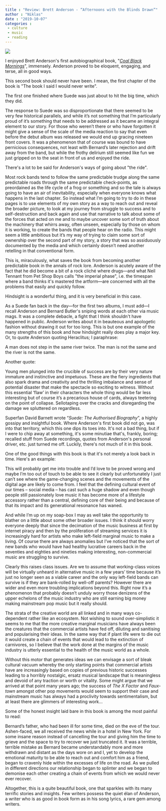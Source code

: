 ```yaml
---
title : "Review: Brett Anderson - “Afternoons with the Blinds Drawn”"
author : "Niklas"
date : "2019-10-07"
categories : 
 - culture
 - music
 - reading
---
```


![](https://niklasblog.com/wp-content/D2BQic7X0AITgYm.jpg)

I enjoyed Brett Anderson's first autobiographical book, "_[Coal Black Mornings](https://niklasblog.com/?p=21273)_", immensely. Anderson proved to be eloquent, engaging, and terse, all in good ways.

This second book should never have been. I mean, the first chapter of the book is "The book I said I would never write".

The first one finished where Suede was just about to hit the big time, which they did.

The response to Suede was so disproportionate that there seemed to be very few historical parallels, and while it’s not something that I’m particularly proud of it’s something that needs to be addressed as it became an integral element to our story. For those who weren’t there or who have forgotten it might give a sense of the scale of the media reaction to say that even before the debut album was released we would end up gracing nineteen front covers. It was a phenomenon that of course was bound to have pernicious consequences, not least with Bernard’s later rejection and drift away from the band, but while the frothy delirium still seemed like fun we just gripped on to the seat in front of us and enjoyed the ride.

There's a lot to be said for Anderson's ways of going about "the ride".

Most rock bands tend to follow the same predictable trudge along the same predictable roads through the same predictable check-points, as preordained as the life cycle of a frog or something and so the tale is always going to have an air of inevitability, especially when everyone knows what happens in the last chapter. So instead what I’m going to try to do in these pages is to use elements of my own story as a way to reach out and reveal the broader picture, to look at my journey from struggle to success and to self-destruction and back again and use that narrative to talk about some of the forces that acted on me and to maybe uncover some sort of truth about the machinery that whirrs away, often unseen, especially by those on whom it is working, to create the bands that people hear on the radio. This might seem a little ambitious but it’s my way of trying to claim some sort of ownership over the second part of my story, a story that was so assiduously documented by the media and which certainly doesn’t need another retelling in that conventional form.

This is, miraculously, what saves the book from becoming another predictable book in the annals of rock lore. Anderson is acutely aware of the fact that he did become a bit of a rock cliché where drugs—and what Neil Tennant from Pet Shop Boys calls "the imperial phase", i.e. the timespan where a band thinks it's mastered the artform—are concerned with all the problems that easily and quickly follow.

Hindsight is a wonderful thing, and it is very beneficial in this case.

As a Suede fan back in the day—for the first two albums, I must add—I recall Anderson and Bernard Butler's sniping words at each other via music mags. It was a complete debacle, a fight that I think shouldn't have happened in public. Anderson writes about it in beauteous and apologetic fashion without drawing it out for too long. This is but one example of the many strengths of this book and how hindsight really does play a major key. Or, to quote Anderson quoting Heraclitus; I paraphrase:

A man does not step in the same river twice. The man is not the same and the river is not the same.

Another quote:

Young men plunged into the crucible of success are by their very nature immature and instinctive and impetuous. These are the fiery ingredients that also spark drama and creativity and the thrilling imbalance and sense of potential disaster that make the spectacle so exciting to witness. Without this essential ‘flaw’ in their characters the whole thing would be far less interesting but of course it’s a precarious house of cards, always teetering on the point of collapse. Sellotaping over the cracks and disregarding the damage we spluttered on regardless.

Superfan David Barnett wrote “_Suede: The Authorised Biography_”, a highly gossipy and insightful book. Where Anderson's first book did not go, was into that territory, which this one dips its toes into. It's not a bad thing, but if I were to chip away at something, it's some minutiae that's, frankly, boring; recalled stuff from Suede recordings, quotes from Anderson's personal driver, etc. just turned me off. Luckily, there's not much of it in this book.

One of the good things with this book is that it's not merely a look back in time. Here's an example:

This will probably get me into trouble and I’d love to be proved wrong and maybe I’m too out of touch to be able to see it clearly but unfortunately I just can’t see where the game-changing scenes and the movements of the digital age are likely to come from. I feel that the defining cultural event of our times – social media – has cast such a huge shadow and even though people still passionately love music it has become more of a lifestyle accessory rather than a central, defining core of their being and because of that its impact and its generational resonance has waned.  
  
And while I’m up on my soap-box I may as well take the opportunity to blather on a little about some other broader issues. I think it should worry everyone deeply that since the decimation of the music business at first by internet piracy and then by the proliferation of streaming services it is increasingly hard for artists who make left-field marginal music to make a living. Of course there are always anomalies but I’ve noticed that the sort of new bands who would have had healthy lucrative careers back in the seventies and eighties and nineties making interesting, non-commercial music are struggling to survive.  
  
Clearly this raises class issues. Are we to assume that working-class voices will be virtually unheard in alternative music in a few years’ time because it’s just no longer seen as a viable career and the only way left-field bands can survive is if they are bank-rolled by well-off parents? However there are wider and even more troubling implications beyond this. Right now it’s a phenomenon that probably doesn’t unduly worry those denizens of the upper echelons of the music industry who are still earning big money making mainstream pop music but it really should.  
  
The strata of the creative world are all linked and in many ways co-dependent rather like an ecosystem. Not wishing to sound over-simplistic it seems to me that the more creative marginal musicians have always been the creatures that the commercial artists have fed off, diluting and sanitising and popularising their ideas. In the same way that if plant life were to die out it would create a chain of events that would lead to the extinction of carnivores, so I believe that the work done at the margins of the music industry is utterly essential to the health of the music world as a whole.  
  
Without this motor that generates ideas we can envisage a sort of bleak cultural vacuum whereby the only starting points that commercial artists have are increasingly based on copies of previous historic successes leading to a horribly nostalgic, ersatz musical landscape that is meaningless and devoid of any traction or worth or vitality. Some might argue that we arrived at that point many years ago; the success of _The X Factor_ and _Faux-town_ amongst other pop movements would seem to support their case and mainstream music has always had a proclivity towards sentimentalism, but at least there are glimmers of interesting work…

Some of the honest insight laid bare in this book is among the most painful to read:

Bernard’s father, who had been ill for some time, died on the eve of the tour. Ashen-faced, we all received the news while in a hotel in New York. For some insane reason instead of cancelling the tour and giving him the time to grieve and the space to try to recover we just truncated it. It was a terrible, terrible mistake as Bernard became understandably more and more withdrawn and distant as the days wore on and I, yet to develop the emotional maturity to be able to reach out and comfort him as a friend, began to cravenly hide within the excesses of life on the road. As we pulled in different directions our relationship began to splinter and we began to demonise each other creating a chain of events from which we would never ever recover.

Altogether, this is a quite beautiful book, one that sparkles with its many terrific stories and insights. Few writers possess the quiet élan of Anderson, a writer who is as good in book form as in his song lyrics, a rare gem among writers.
